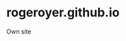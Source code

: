 # rogeroyer.github.io

Own site

<!-- <h2 align="right"><a href="https://github.com/rogeroyer/FirstRepository/blob/master/code.md" target="_blank">参考代码</a></h2> -->
